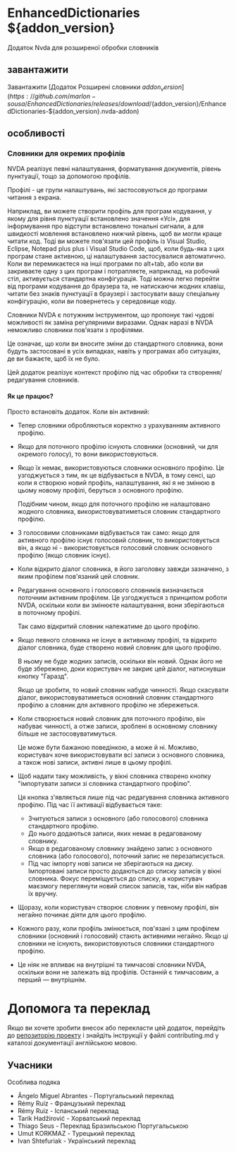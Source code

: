 # EnhancedDictionaries ${addon_version}
Додаток Nvda для розширеної обробки словників

## завантажити
Завантажити [Додаток Розширені словники ${addon_version}](https://github.com/marlon-sousa/EnhancedDictionaries/releases/download/${addon_version}/EnhancedDictionaries-${addon_version}.nvda-addon)

## особливості

### Словники для окремих профілів
NVDA реалізує певні налаштування,  форматування документів, рівень пунктуації, тощо  за допомогою профілів.

Профілі - це групи налаштувань, які застосовуються до програми читання з екрана.

Наприклад, ви можете створити профіль для програм кодування, у якому для рівня пунктуації встановлено значення «Усі», для інформування про відступи встановлено тональні сигнали, а для швидкості мовлення встановлено нижчий рівень, щоб ви могли краще читати код. Тоді ви можете пов'язати цей профіль із Visual Studio, Eclipse, Notepad plus plus і Visual Studio Code, щоб, коли будь-яка з цих програм стане активною, ці налаштування застосувалися автоматично.
Коли ви перемикаєтеся на інші програми по alt+tab, або коли ви закриваєте одну з цих програм і потрапляєте, наприклад, на робочий стіл, активується стандартна конфігурація. Тоді можна легко перейти від програми кодування до браузера та, не натискаючи жодних клавіш, читати без знаків пунктуації в браузері і застосувати вашу спеціальну конфігурацію, коли ви повернетесь у середовище коду.

Словники NVDA є потужним інструментом, що пропонує такі чудові можливості як заміна регулярними виразами. Однак наразі в NVDA неможливо словники пов'язати з профілями.

Це означає, що коли ви вносите зміни до стандартного словника, вони будуть застосовані в усіх випадках, навіть у програмах або ситуаціях, де ви бажаєте, щоб їх не було.

Цей додаток реалізує контекст профілю під час обробки та створення/редагування словників.

#### Як це працює?

Просто встановіть додаток. Коли він активний:

* Тепер словники обробляються коректно з урахуванням активного профілю.
* Якщо для поточного профілю існують словники (основний, чи для окремого голосу), то вони використовуються.
* Якщо їх немає, використовуються словники основного профілю. Це узгоджується з тим, як це відбувається в NVDA, в тому сенсі, що коли я створюю новий профіль, налаштування, які я не змінюю в цьому новому профілі, беруться з основного профілю.

    Подібним чином, якщо для поточного профілю не налаштовано жодного словника, використовуватиметься словник стандартного профілю.

* З голосовими словниками відбувається так само: якщо для активного профілю існує голосовий словник, то використовується він, а якщо ні -  використовується голосовий словник основного профілю (якщо словник існує).
* Коли відкрито діалог словника, в його заголовку завжди зазначено, з яким профілем пов'язаний цей словник.
* Редагування основного і голосового словників визначається поточним активним профілем.
    Це узгоджується з принципом роботи NVDA, оскільки коли ви змінюєте налаштування, вони зберігаються в поточному профілі.

    Так само відкритий словник належатиме до цього профілю.

* Якщо певного словника не існує в активному профілі, та відкрито діалог словника, буде створено новий словник для цього профілю.

    В ньому не буде жодних записів, оскільки він новий. Однак його не буде збережено, доки користувач не закриє цей діалог, натиснувши кнопку "Гаразд".

    Якщо це зробити, то новий словник набуде чинності. Якщо скасувати діалог, використовуватиметься основний словник стандартного профілю  а словник для активного профілю не збережеться.

* Коли створюється новий словник для поточного профілю, він набуває чинності, а отже записи, зроблені в основному словнику більше не застосовуватимуться.

    Це може бути бажаною поведінкою, а може й ні. Можливо, користувач хоче використовувати всі записи з основного словника, а також нові записи, активні лише в цьому профілі.

* Щоб надати таку можливість, у вікні словника створено кнопку "імпортувати записи зі словника стандартного профілю".

    Ця кнопка з'являється лише під час редагування словника активного профілю. Під час її активації відбувається таке:
    
    - Зчитуються записи з основного (або голосового) словника стандартного профілю.
    - До нього додаються записи, яких немає в редагованому словнику.
    - Якщо в редагованому словнику знайдено запис з основного словника (або голосового), поточний запис не перезаписується.
    - Під час імпорту нові записи не зберігаються на диску. Імпортовані записи просто додаються до списку записів у вікні словника. Фокус переміщується до списку, а користувач маєзмогу переглянути новий список записів, так, ніби він набрав їх вручну.

* Щоразу, коли користувач створює словник у певному профілі, він негайно починає діяти для цього профілю.
* Кожного разу, коли профіль змінюється, пов'язані з цим профілем словники (основний і голосовий) стають активними негайно. Якщо ці словники не існують, використовуються словники стандартного профілю.
* Це ніяк не впливає на внутрішні та тимчасові словники NVDA, оскільки вони не залежать від профілів. Останній є тимчасовим, а перший — внутрішнім.

# Допомога та переклад

Якщо ви хочете зробити внесок або перекласти цей додаток, перейдіть до [репозиторію проекту](https://github.com/marlon-sousa/EnhancedDictionaries) і знайдіть інструкції у файлі contributing.md у каталозі документації англійською мовою.
## Учасники

Особлива подяка

* Ângelo Miguel Abrantes - Португальський переклад
* Rémy Ruiz - Французький переклад
* Rémy Ruiz - Іспанський переклад
* Tarik Hadžirović - Хорватський переклад
*  Thiago Seus - Переклад Бразильською Португальською
* Umut KORKMAZ - Турецький переклад
* Ivan Shtefuriak - Український переклад
